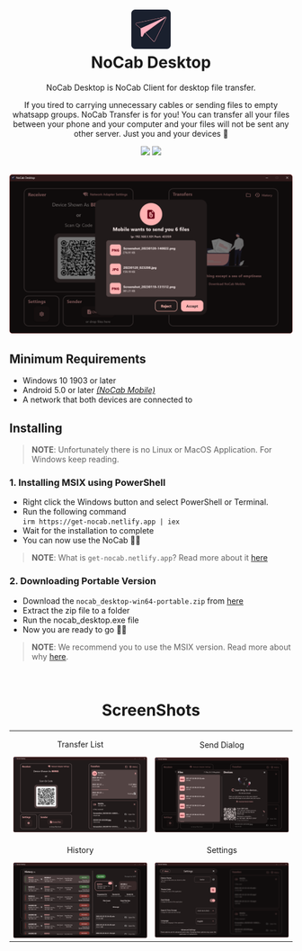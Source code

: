 
<h1 align="center">
<img src="https://raw.githubusercontent.com/NoCabTransfer/.github/main/profile/icon.png" alt="NoCab Transfer" width="70"></a>
    <br>
<b>NoCab Desktop</b>
</h1>

<p align="center">
    NoCab Desktop is NoCab Client for desktop file transfer.
</p>

<p align="center">
    If you tired to carrying unnecessary cables or sending files to empty whatsapp groups. NoCab Transfer is for you! You can transfer all your files between your phone and your computer and your files will not be sent any other server. Just you and your devices 🤫
</p>

<p align="center">
  <a href="https://github.com/nocab-transfer/nocab-desktop/releases"><img src="https://img.shields.io/github/v/release/nocab-transfer/nocab-desktop?color=blueviolet"/></a>
  <a href="https://github.com/nocab-transfer/nocab-desktop/blob/main/LICENSE"><img src="https://img.shields.io/github/license/nocab-transfer/nocab-desktop?color=red"/></a>
</p>

<br>

<center><img src="Resources/confirmation.png" alt="NoCab Transfer" width="800"></a></center>

## Minimum Requirements
* Windows 10 1903 or later
* Android 5.0 or later [_(NoCab Mobile)_](https://github.com/nocab-transfer/nocab-mobile)
* A network that both devices are connected to

## Installing
> **NOTE**: Unfortunately there is no Linux or MacOS Application. For Windows keep reading.

### 1. Installing MSIX using PowerShell
* Right click the Windows button and select PowerShell or Terminal.
* Run the following command \
    `irm https://get-nocab.netlify.app | iex`
* Wait for the installation to complete
* You can now use the NoCab 🥳🚀

> **NOTE**: What is `get-nocab.netlify.app`? Read more about it [here](https://github.com/nocab-transfer/nocab-desktop/wiki/Possible-Questions#so-what-is-get-nocabnetlifyapp)

### 2. Downloading Portable Version
* Download the `nocab_desktop-win64-portable.zip` from [here](https://github.com/nocab-transfer/nocab-desktop/releases/latest)
* Extract the zip file to a folder
* Run the nocab_desktop.exe file
* Now you are ready to go 🥳🚀

> **NOTE**: We recommend you to use the MSIX version. Read more about why [here](https://github.com/nocab-transfer/nocab-desktop/wiki/Why-you-should-use-MSIX%3F).


<br>
<h1 align="center">
ScreenShots
</h1>

<table align= "center">
    <tr>
        <td colspan>
            <p align="center">Transfer List</p>
            <img src="Resources/transferList.png" width="400">
        </td>
        <td colspan>
            <p align="center">Send Dialog</p>
            <img src="Resources/sendDialog.png" width="400">
        </td>
    </tr>
    <tr>
        <td colspan>
            <p align="center">History</p>
            <img src="Resources/history.png" width="400">
        </td>
        <td colspan>
            <p align="center">Settings</p>
            <img src="Resources/settings.png" width="400">
        </td>
    </tr>
</table>